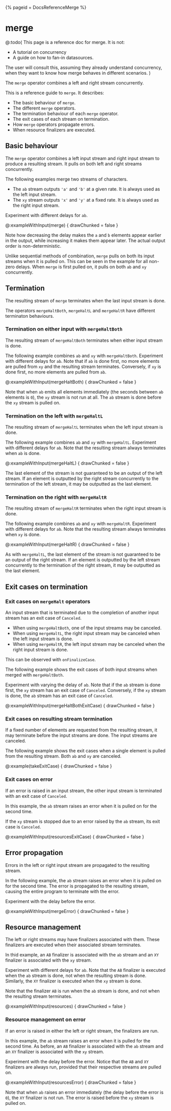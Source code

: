 {%
  pageid = DocsReferenceMerge
%}

# merge

@:todo(
This page is a reference doc for merge. It is not:
 - A tutorial on concurrency
 - A guide on how to fan-in datasources.
 
The user will consult this, assuming they already understand concurrency, when they want to know how merge behaves in different scenarios.
)

The `merge` operator combines a left and right stream concurrently.

This is a reference guide to `merge`. It describes:

 - The basic behaviour of `merge`.
 - The different `merge` operators.
 - The termination behaviour of each `merge` operator.
 - The exit cases of each stream on termination.
 - How `merge` operators propagate errors.
 - When resource finalizers are executed.
 
## Basic behaviour

The `merge` operator combines a left input stream and right input stream to produce a resulting stream. It pulls on both left and right streams concurrently.

The following examples merge two streams of characters. 

 - The `ab` stream outputs `'a'` and `'b'` at a given rate. It is always used as the left input stream.
 - The `xy` stream outputs `'x'` and `'y'` at a fixed rate. It is always used as the right input stream.

Experiment with different delays for `ab`. 

@:exampleWithInput(merge) {
  drawChunked = false
}

Note how decreasing the delay makes the `a` and `b` elements appear earlier in the output, while increasing it makes them appear later. The actual output order is non-deterministic.

Unlike sequential methods of combination, `merge` pulls on both its input streams when it is pulled on. This can be seen in the example for all non-zero delays. When `merge` is first pulled on, it pulls on both `ab` and `xy` concurrently.

## Termination

The resulting stream of `merge` terminates when the last input stream is done.

The operators `mergeHaltBoth`, `mergeHaltL` and `mergeHaltR` have different terminaton behaviours.

### Termination on either input with `mergeHaltBoth`

The resulting stream of `mergeHaltBoth` terminates when either input stream is done.

The following example combines `ab` and `xy` with `mergeHaltBoth`. Experiment with different delays for `ab`. Note that if `ab` is done first, no more elements are pulled from `xy` and the resulting stream terminates. Conversely, if `xy` is done first, no more elements are pulled from `ab`.

@:exampleWithInput(mergeHaltBoth) {
  drawChunked = false
}

Note that when `ab` emits all elements immediately (the seconds between `ab` elements is `0`), the `xy` stream is not run at all. The `ab` stream is done before the `xy` stream is pulled on.

### Termination on the left with `mergeHaltL`

The resulting stream of `mergeHaltL` terminates when the left input stream is done.

The following example combines `ab` and `xy` with `mergeHaltL`. Experiment with different delays for `ab`. Note that the resulting stream always terminates when `ab` is done.

@:exampleWithInput(mergeHaltL) {
  drawChunked = false
}

The last element of the stream is not guaranteed to be an output of the left stream. If an element is outputted by the right stream concurrently to the termination of the left stream, it may be outputted as the last element.

### Termination on the right with `mergeHaltR`

The resulting stream of `mergeHaltR` terminates when the right input stream is done.

The following example combines `ab` and `xy` with `mergeHaltR`. Experiment with different delays for `ab`. Note that the resulting stream always terminates when `xy` is done.


@:exampleWithInput(mergeHaltR) {
  drawChunked = false
}

As with `mergeHaltL`, the last element of the stream is not guaranteed to be an output of the right stream. If an element is outputted by the left stream concurrently to the termination of the right stream, it may be outputted as the last element.

## Exit cases on termination

### Exit cases on `mergeHalt` operators

An input stream that is terminated due to the completion of another input stream has an exit case of `Canceled`. 

 - When using `mergeHaltBoth`, one of the input streams may be canceled.
 - When using `mergeHaltL`, the right input stream may be canceled when the left input stream is done.
 - When using `mergeHaltR`, the left input stream may be canceled when the right input stream is done.
 
This can be observed with `onFinalizeCase`. 

The following example shows the exit cases of both input streams when merged with `mergeHaltBoth`.

Experiment with varying the delay of `ab`. Note that if the `ab` stream is done first, the `xy` stream has an exit case of `Canceled`. Conversely, if the `xy` stream is done, the `ab` stream has an exit case of `Canceled`.

@:exampleWithInput(mergeHaltBothExitCase) {
  drawChunked = false
}

### Exit cases on resulting stream termination

If a fixed number of elements are requested from the resulting stream, it may terminate before the input streams are done. The input streams are canceled.

The following example shows the exit cases when a single element is pulled from the resulting stream. Both `ab` and `xy` are canceled.

@:example(takeExitCase) {
  drawChunked = false
}

### Exit cases on error

If an error is raised in an input stream, the other input stream is terminated with an exit case of `Canceled`.

In this example, the `ab` stream raises an error when it is pulled on for the second time.

If the `xy` stream is stopped due to an error raised by the `ab` stream, its exit case is `Canceled`.

@:exampleWithInput(resourcesExitCase) {
  drawChunked = false
}

## Error propagation

Errors in the left or right input stream are propagated to the resulting stream.

In the following example, the `ab` stream raises an error when it is pulled on for the second time. The error is propagated to the resulting stream, causing the entire program to terminate with the error.

Experiment with the delay before the error.

@:exampleWithInput(mergeError) {
  drawChunked = false
}


## Resource management

The left or right streams may have finalizers associated with them. These finalizers are executed when their associated stream terminates.

In thid example, an `AB` finalizer is associated with the `ab` stream and an `XY` finalizer is associated with the `xy` stream.

Experiment with different delays for `ab`. Note that the `AB` finalizer is executed when the `ab` stream is done, not when the resulting stream is done. Similarly, the `XY` finalizer is executed when the `xy` stream is done.

Note that the finalizer `AB` is run when the `ab` stream is done, and not when the resulting stream terminates.

@:exampleWithInput(resources) {
  drawChunked = false
}

### Resource management on error

If an error is raised in either the left or right stream, the finalizers are run.

In this example, the `ab` stream raises an error when it is pulled for the second time. As before, an `AB` finalizer is associated with the `ab` stream and an `XY` finalizer is associated with the `xy` stream.

Experiment with the delay before the error. Notice that the `AB` and `XY` finalizers are always run, provided that their respective streams are pulled on.

@:exampleWithInput(resourcesError) {
  drawChunked = false
}

Note that when `ab` raises an error immediately (the delay before the error is `0`), the `XY` finalizer is not run. The error is raised before the `xy` stream is pulled on.
